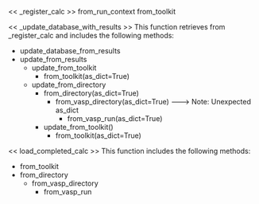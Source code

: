 << _register_calc >>
from_run_context
from_toolkit

<< _update_database_with_results >> 
This function retrieves from _register_calc and includes the following methods:
- update_database_from_results
- update_from_results
    - update_from_toolkit
        - from_toolkit(as_dict=True)
    - update_from_directory
        - from_directory(as_dict=True)
            - from_vasp_directory(as_dict=True) ---> Note: Unexpected as_dict
                - from_vasp_run(as_dict=True)
        - update_from_toolkit()
            - from_toolkit(as_dict=True)

<< load_completed_calc >>
This function includes the following methods:
- from_toolkit
- from_directory
    - from_vasp_directory
        - from_vasp_run